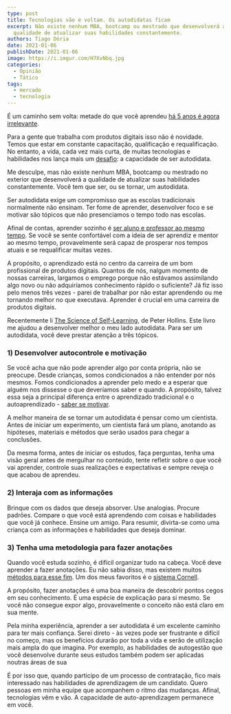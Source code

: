 ```yaml
---
type: post
title: Tecnologias vão e voltam. Os autodidatas ficam
excerpt: Não existe nenhum MBA, bootcamp ou mestrado que desenvolverá a
  qualidade de atualizar suas habilidades constantemente.
authors: Tiago Dória
date: 2021-01-06
publishDate: 2021-01-06
image: https://i.imgur.com/H7XvNbq.jpg
categories:
  - Opinião
  - Tático
tags:
  - mercado
  - tecnologia
---
```

É um caminho sem volta: metade do que você aprendeu [há 5 anos é agora irrelevante](https://www2.deloitte.com/us/en/insights/focus/human-capital-trends/2017/learning-in-the-digital-age.html).

Para a gente que trabalha com produtos digitais isso não é novidade. Temos que estar em constante capacitação, qualificação e requalificação. No entanto, a vida, cada vez mais curta, de muitas tecnologias e habilidades nos lança mais um [desafio](https://www.breaker.audio/ux-podcast/e/47627655): a capacidade de ser autodidata.

Me desculpe, mas não existe nenhum MBA, bootcamp ou mestrado no exterior que desenvolverá a qualidade de atualizar suas habilidades constantemente. Você tem que ser, ou se tornar, um autodidata.

Ser autodidata exige um compromisso que as escolas tradicionais normalmente não ensinam. Ter fome de aprender, desenvolver foco e se motivar são tópicos que não presenciamos o tempo todo nas escolas.

Afinal de contas, aprender sozinho é [ser aluno e professor ao mesmo tempo](https://www.facultyfocus.com/articles/effective-teaching-strategies/why-being-a-student-made-me-a-better-teacher/). Se você se sente confortável com a ideia de ser aprendiz e mentor ao mesmo tempo, provavelmente será capaz de prosperar nos tempos atuais e se requalificar muitas vezes.

A propósito, o aprendizado está no centro da carreira de um bom profissional de produtos digitais. Quantos de nós, nalgum momento de nossas carreiras, largamos o emprego porque não estávamos assimilando algo novo ou não adquiríamos conhecimento rápido o suficiente? Já fiz isso pelo menos três vezes - parei de trabalhar por não estar aprendendo ou me tornando melhor no que executava. Aprender é crucial em uma carreira de produtos digitais.

Recentemente li [The Science of Self-Learning](https://www.amazon.com/Science-Self-Learning-Yourself-Anything-Education-ebook/dp/B07KKLGYWF), de Peter Hollins. Este livro me ajudou a desenvolver melhor o meu lado autodidata. Para ser um autodidata, você deve prestar atenção a três tópicos.

### **1) Desenvolver autocontrole e motivação**

Se você acha que não pode aprender algo por conta própria, não se preocupe. Desde crianças, somos condicionados a não entender por nós mesmos. Fomos condicionados a aprender pelo medo e a esperar que alguém nos dissesse o que deveríamos saber e quando. A propósito, talvez essa seja a principal diferença entre o aprendizado tradicional e o autoaprendizado - [saber se motivar](https://www.iped.com.br/materias/gestao-e-lideranca/como-motivar-diariamente.html).

A melhor maneira de se tornar um autodidata é pensar como um cientista. Antes de iniciar um experimento, um cientista fará um plano, anotando as hipóteses, materiais e métodos que serão usados ​​para chegar a conclusões.

Da mesma forma, antes de iniciar os estudos, faça perguntas, tenha uma visão geral antes de mergulhar no conteúdo, tente refletir sobre o que você vai aprender, controle suas realizações e expectativas e sempre reveja o que acabou de aprendeu.

### **2) Interaja com as informações**

Brinque com os dados que deseja absorver. Use analogias. Procure padrões. Compare o que você está aprendendo com coisas e habilidades que você já conhece. Ensine um amigo. Para resumir, divirta-se como uma criança com as informações e habilidades que deseja dominar.

### **3) Tenha uma metodologia para fazer anotações**

Quando você estuda sozinho, é difícil organizar tudo na cabeça. Você deve aprender a fazer anotações. Eu não sabia disso, mas existem muitos [métodos para esse fim](https://medium.com/@michaelbarneyjr/como-fazer-anota%C3%A7%C3%B5es-efetivas-4a1dfe3b94a9). Um dos meus favoritos é o [sistema Cornell](https://pt.wikihow.com/Fazer-Anota%C3%A7%C3%B5es-Usando-o-M%C3%A9todo-Cornell).

A propósito, fazer anotações é uma boa maneira de descobrir pontos cegos em seu conhecimento. É uma espécie de explicação para si mesmo. Se você não consegue expor algo, provavelmente o conceito não está claro em sua mente.

Pela minha experiência, aprender a ser autodidata é um excelente caminho para ter mais confiança. Serei direto - às vezes pode ser frustrante e difícil no começo, mas os benefícios durarão por toda a vida e serão de utilização mais ampla do que imagina. Por exemplo, as habilidades de autogestão que você desenvolve durante seus estudos também podem ser aplicadas noutras áreas de sua 

É por isso que, quando participo de um processo de contratação, fico mais interessado nas habilidades de aprendizagem de um candidato. Quero pessoas em minha equipe que acompanhem o ritmo das mudanças. Afinal, tecnologias vêm e vão. A capacidade de auto-aprendizagem permanece em você.